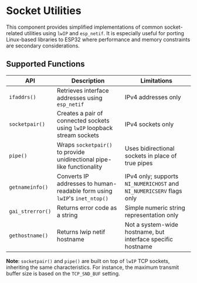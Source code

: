 # Socket Utilities

This component provides simplified implementations of common socket-related utilities using `lwIP` and `esp_netif`. It is especially useful for porting Linux-based libraries to ESP32 where performance and memory constraints are secondary considerations.


## Supported Functions


| API              | Description                                                 | Limitations                                                       |
|------------------|-------------------------------------------------------------|-------------------------------------------------------------------|
| `ifaddrs()`      | Retrieves interface addresses using `esp_netif`             | IPv4 addresses only                                               |
| `socketpair()`   | Creates a pair of connected sockets using `lwIP` loopback stream sockets | IPv4 sockets only                                    |
| `pipe()`         | Wraps `socketpair()` to provide unidirectional pipe-like functionality | Uses bidirectional sockets in place of true pipes  |
| `getnameinfo()`  | Converts IP addresses to human-readable form using `lwIP`'s `inet_ntop()` | IPv4 only; supports `NI_NUMERICHOST` and `NI_NUMERICSERV` flags only |
| `gai_strerror()` | Returns error code as a string                              | Simple numeric string representation only                         |
| `gethostname()`  | Returns lwip netif hostname                                 | Not a system-wide hostname, but interface specific hostname       |

**Note**: `socketpair()` and `pipe()` are built on top of `lwIP` TCP sockets, inheriting the same characteristics. For instance, the maximum transmit buffer size is based on the `TCP_SND_BUF` setting.
